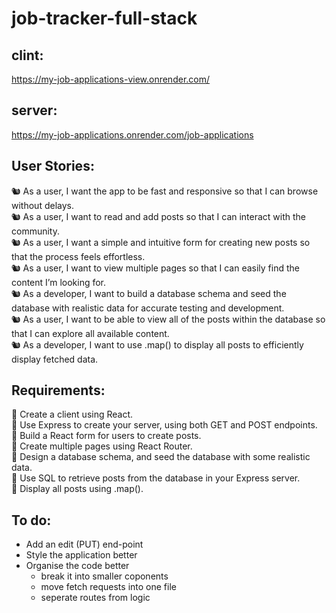 # job-tracker-full-stack

## clint:
https://my-job-applications-view.onrender.com/

## server:
https://my-job-applications.onrender.com/job-applications

## User Stories:

🐿️ As a user, I want the app to be fast and responsive so that I can browse without delays.  
🐿️ As a user, I want to read and add posts so that I can interact with the community.  
🐿️ As a user, I want a simple and intuitive form for creating new posts so that the process feels effortless.  
🐿️ As a user, I want to view multiple pages so that I can easily find the content I’m looking for.  
🐿️ As a developer, I want to build a database schema and seed the database with realistic data for accurate testing and development.  
🐿️ As a user, I want to be able to view all of the posts within the database so that I can explore all available content.  
🐿️ As a developer, I want to use .map() to display all posts to efficiently display fetched data.

## Requirements:

🎯 Create a client using React.  
🎯 Use Express to create your server, using both GET and POST endpoints.  
🎯 Build a React form for users to create posts.  
🎯 Create multiple pages using React Router.  
🎯 Design a database schema, and seed the database with some realistic data.  
🎯 Use SQL to retrieve posts from the database in your Express server.  
🎯 Display all posts using .map().

## To do:

- Add an edit (PUT) end-point
- Style the application better
- Organise the code better
  - break it into smaller coponents
  - move fetch requests into one file
  - seperate routes from logic
